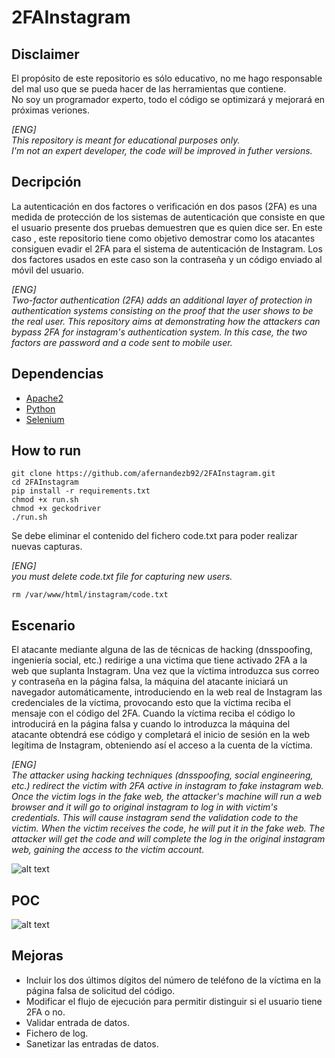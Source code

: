 # 2FAInstagram
## Disclaimer
El propósito de este repositorio es sólo educativo, no me hago responsable del mal uso que se pueda hacer de las herramientas que contiene.  
No soy un programador experto, todo el código se optimizará y mejorará en próximas veriones.  
  
    
_[ENG]  
This repository is meant for educational purposes only.  
I'm not an expert developer, the code will be improved in futher versions._

## Decripción
La autenticación en dos factores o verificación en dos pasos (2FA) es una medida de protección de los sistemas de autenticación que consiste en que el usuario presente dos pruebas demuestren que es quien dice ser. 
En este caso , este repositorio tiene como objetivo demostrar como los atacantes consiguen evadir el 2FA para el sistema de autenticación de Instagram. Los dos factores usados en este caso son la contraseña y un código enviado al móvil del usuario.

_[ENG]  
Two-factor authentication (2FA) adds an additional layer of protection in authentication systems consisting on the proof that the user shows to be the real user.
This repository aims at demonstrating how the attackers can bypass 2FA for instagram's authentication system. In this case, the two factors are password and a code sent to mobile user._

## Dependencias
- [Apache2](https://www.apache.org/)
- [Python](https://www.python.org/)
- [Selenium](https://www.seleniumhq.org/)

## How to run

```
git clone https://github.com/afernandezb92/2FAInstagram.git
cd 2FAInstagram
pip install -r requirements.txt
chmod +x run.sh
chmod +x geckodriver
./run.sh
```

Se debe eliminar el contenido del fichero code.txt para poder realizar nuevas capturas.

_[ENG]  
you must delete code.txt file for capturing new users._

````
rm /var/www/html/instagram/code.txt
````

## Escenario
El atacante mediante alguna de las de técnicas de hacking (dnsspoofing, ingeniería social, etc.) redirige a una victima que tiene activado 2FA a la web que suplanta Instagram. Una vez que la víctima introduzca sus correo y contraseña en la página falsa, la máquina del atacante iniciará un navegador automáticamente, introduciendo en la web real de Instagram las credenciales de la víctima, provocando esto que la víctima reciba el mensaje con el código del 2FA. Cuando la víctima reciba el código lo introducirá en la página falsa y cuando lo introduzca la máquina del atacante obtendrá ese código y completará el inicio de sesión en la web legítima de Instagram, obteniendo así el acceso a la cuenta de la víctima.

_[ENG]  
The attacker using hacking techniques (dnsspoofing, social engineering, etc.) redirect the victim with 2FA active in instagram to fake instagram web. Once the victim logs in the fake web, the attacker's machine will run a web browser and it will go to original instagram to log in with victim's credentials. This will cause instagram send the validation code to the victim. When the victim receives the code, he will put it in the fake web. The attacker will get the code and will complete the log in the original instagram web, gaining the access to the victim account._

![alt text](https://raw.githubusercontent.com/afernandezb92/2FAInstagram/master/2FAInstagram.png)

## POC
![alt text](https://imgur.com/a/tPTB0gN)


## Mejoras
- Incluir los dos últimos dígitos del número de teléfono de la víctima en la página falsa de solicitud del código.
- Modificar el flujo de ejecución para permitir distinguir si el usuario tiene 2FA o no.
- Validar entrada de datos.
- Fichero de log.
- Sanetizar las entradas de datos.
